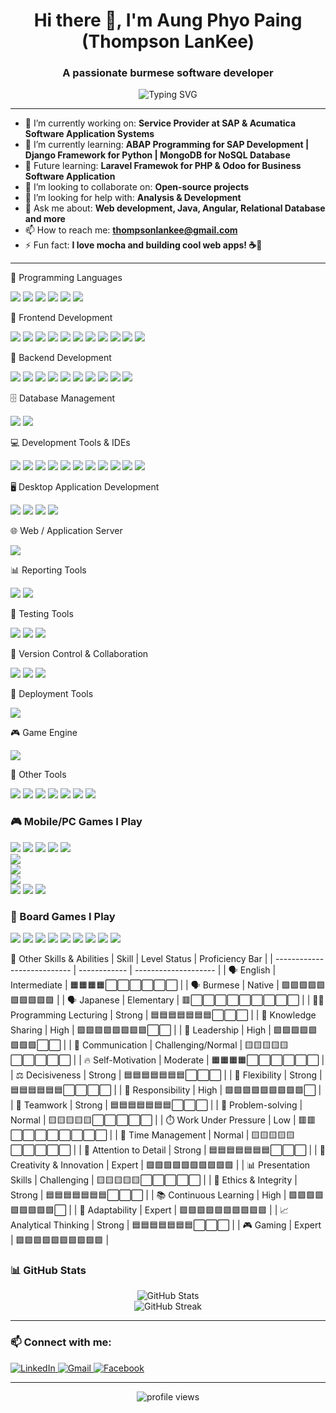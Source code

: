 <!-- Profile README -->

<h1 align="center">Hi there 👋, I'm Aung Phyo Paing (Thompson LanKee) </h1>
<h3 align="center">A passionate burmese software developer</h3>

<p align="center">
  <img src="https://readme-typing-svg.demolab.com?font=Fira+Code&size=24&pause=1000&color=36BCF7&center=true&vCenter=true&width=435&lines=Welcome+to+my+GitHub+Profile!" alt="Typing SVG" />
</p>

---

- 🔭 I’m currently working on: **Service Provider at SAP & Acumatica Software Application Systems**
- 🌱 I’m currently learning: **ABAP Programming for SAP Development | Django Framework for Python | MongoDB for NoSQL Database**
- 🔮 Future learning: **Laravel Framewok for PHP & Odoo for Business Software Application**
- 👯 I’m looking to collaborate on: **Open-source projects**
- 🤝 I’m looking for help with: **Analysis & Development**
- 💬 Ask me about: **Web development, Java, Angular, Relational Database and more**
- 📫 How to reach me: **thompsonlankee@gmail.com**
- ⚡ Fun fact: **I love mocha and building cool web apps! ☕🍫**

---

🧠 Programming Languages
<p> 
  <img src="https://img.shields.io/badge/Java-ED8B00?style=for-the-badge&logo=openjdk&logoColor=white" />
  <img src="https://img.shields.io/badge/Python-3776AB?style=for-the-badge&logo=python&logoColor=white" /> 
  <img src="https://img.shields.io/badge/C%23-239120?style=for-the-badge&logo=c-sharp&logoColor=white" /> 
  <img src="https://img.shields.io/badge/PHP-777BB4?style=for-the-badge&logo=php&logoColor=white" /> 
  <img src="https://img.shields.io/badge/JavaScript-F7DF1E?style=for-the-badge&logo=javascript&logoColor=black" />
  <img src="https://img.shields.io/badge/Lua-000080?style=for-the-badge&logo=lua&logoColor=white" />
</p>

🎨 Frontend Development
<p> 
  <img src="https://img.shields.io/badge/HTML5-E34F26?style=for-the-badge&logo=html5&logoColor=white" /> 
  <img src="https://img.shields.io/badge/CSS3-1572B6?style=for-the-badge&logo=css3&logoColor=white" /> 
  <img src="https://img.shields.io/badge/JavaScript-F7DF1E?style=for-the-badge&logo=javascript&logoColor=black" /> 
  <img src="https://img.shields.io/badge/jQuery-0769AD?style=for-the-badge&logo=jquery&logoColor=white" /> 
  <img src="https://img.shields.io/badge/Fetch%20API-JS%20Native-242629?style=for-the-badge&logo=javascript&logoColor=black" />
  <img src="https://img.shields.io/badge/AJAX-FF6C37?style=for-the-badge&logo=javascript&logoColor=white" />
  <img src="https://img.shields.io/badge/Bootstrap-7952B3?style=for-the-badge&logo=bootstrap&logoColor=white" /> 
  <img src="https://img.shields.io/badge/MD%20Bootstrap-31B2C4?style=for-the-badge&logo=bootstrap&logoColor=white" />
  <img src="https://img.shields.io/badge/TypeScript-3178C6?style=for-the-badge&logo=typescript&logoColor=white" /> 
  <img src="https://img.shields.io/badge/Angular-DD0031?style=for-the-badge&logo=angular&logoColor=white" /> 
  <img src="https://img.shields.io/badge/JSON-000000?style=for-the-badge&logo=json&logoColor=white" />

</p>

🔧 Backend Development
<p> 
  
  <img src="https://img.shields.io/badge/Flask-000000?style=for-the-badge&logo=flask&logoColor=white" />
  <img src="https://img.shields.io/badge/Spring%20Framework-6DB33F?style=for-the-badge&logo=spring&logoColor=white" />
  <img src="https://img.shields.io/badge/Spring%20MVC-6DB33F?style=for-the-badge&logo=spring&logoColor=white" />
  <img src="https://img.shields.io/badge/Spring%20Boot-6DB33F?style=for-the-badge&logo=springboot&logoColor=white" /> 
  <img src="https://img.shields.io/badge/JSP-007396?style=for-the-badge&logo=java&logoColor=white" /> 
  <img src="https://img.shields.io/badge/Servlets-EE4C2C?style=for-the-badge&logo=java&logoColor=white" /> 
  <img src="https://img.shields.io/badge/REST%20API-005571?style=for-the-badge&logo=rest&logoColor=white" />
  <img src="https://img.shields.io/badge/JPA-007396?style=for-the-badge&logo=java&logoColor=white" />
<img src="https://img.shields.io/badge/WebSocket-000000?style=for-the-badge&logo=websocket&logoColor=white" />
<img src="https://img.shields.io/badge/JSON-000000?style=for-the-badge&logo=json&logoColor=white" />



</p>



🗄️ Database Management
<p> 
  <img src="https://img.shields.io/badge/MySQL-4479A1?style=for-the-badge&logo=mysql&logoColor=white" /> 
  <img src="https://img.shields.io/badge/Microsoft%20SQL%20Server-CC2927?style=for-the-badge&logo=microsoftsqlserver&logoColor=white" /> 
</p>

💻 Development Tools & IDEs
<p> 
  <img src="https://img.shields.io/badge/IntelliJ%20IDEA-000000?style=for-the-badge&logo=intellijidea&logoColor=white" /> 
  <img src="https://img.shields.io/badge/Eclipse-2C2255?style=for-the-badge&logo=eclipse&logoColor=white" /> 
  <img src="https://img.shields.io/badge/NetBeans-1B6AC6?style=for-the-badge&logo=apache-netbeans-ide&logoColor=white" /> 
  <img src="https://img.shields.io/badge/Visual%20Studio-5C2D91?style=for-the-badge&logo=visual-studio&logoColor=white" />
  <img src="https://img.shields.io/badge/VS%20Code-007ACC?style=for-the-badge" />

  <img src="https://img.shields.io/badge/phpMyAdmin-6C78AF?style=for-the-badge&logo=php&logoColor=white" /> 
  <img src="https://img.shields.io/badge/IDLE-3776AB?style=for-the-badge&logo=python&logoColor=white" /> 
  <img src="https://img.shields.io/badge/PyCharm-000000?style=for-the-badge&logo=pycharm&logoColor=white" /> 
  <img src="https://img.shields.io/badge/MySQL%20Workbench-4479A1?style=for-the-badge&logo=mysql&logoColor=white" /> 
  <img src="https://img.shields.io/badge/SQL%20Server%20Management%20Studio-CC2927?style=for-the-badge&logo=microsoftsqlserver&logoColor=white" /> 
  <img src="https://img.shields.io/badge/JCreator-3A3A3A?style=for-the-badge&logo=java&logoColor=white" />

</p>

🖥️ Desktop Application Development
<p>
  <img src="https://img.shields.io/badge/Windows%20Forms-C%23-239120?style=for-the-badge&logo=c-sharp&logoColor=white" />
  <img src="https://img.shields.io/badge/Tkinter-Python-3776AB?style=for-the-badge&logo=python&logoColor=white" />
  <img src="https://img.shields.io/badge/Java%20Swing-Java-007396?style=for-the-badge&logo=java&logoColor=white" />
  <img src="https://img.shields.io/badge/Java%20AWT-Java-007396?style=for-the-badge&logo=java&logoColor=white" />
</p>

🌐 Web / Application Server
<p>
  
  <img src="https://img.shields.io/badge/Apache%20Tomcat-F8DC75?style=for-the-badge&logo=apachetomcat&logoColor=black" />
</p>

📊 Reporting Tools
<p>
  <img src="https://img.shields.io/badge/Jaspersoft%20Studio-0870BE?style=for-the-badge&logo=apache&logoColor=white" />
  <img src="https://img.shields.io/badge/Crystal%20Reports-9B4F96?style=for-the-badge&logo=crystal&logoColor=white" />

</p>

🧪 Testing Tools
<p>
<img src="https://img.shields.io/badge/Postman-FF6C37?style=for-the-badge&logo=postman&logoColor=white" />
  <img src="https://img.shields.io/badge/JUnit-25A162?style=for-the-badge&logo=java&logoColor=white" />
<img src="https://img.shields.io/badge/Mockito-8C8C8C?style=for-the-badge&logo=mockito&logoColor=white" />
</p>

🔄 Version Control & Collaboration
<p> 
  <img src="https://img.shields.io/badge/Git-181717?style=for-the-badge&logo=git&logoColor=white" />
<img src="https://img.shields.io/badge/GitHub-181717?style=for-the-badge&logo=github&logoColor=white" />
<img src="https://img.shields.io/badge/GitHub%20Desktop-6e4b8b?style=for-the-badge&logo=github&logoColor=white" />


</p>



🚀 Deployment Tools

<p> <img src="https://img.shields.io/badge/Docker-2496ED?style=for-the-badge&logo=docker&logoColor=white" /> </p>

🎮 Game Engine

<p> <img src="https://img.shields.io/badge/Roblox%20Studio-BB0000?style=for-the-badge&logo=roblox&logoColor=white" /> </p>

🧰 Other Tools
<p> 
  <img src="https://img.shields.io/badge/Adobe%20Dreamweaver-FF61F6?style=for-the-badge&logo=adobe&logoColor=white" /> 
  <img src="https://img.shields.io/badge/Adobe%20Photoshop-31A8FF?style=for-the-badge&logo=adobephotoshop&logoColor=white" /> 
  <img src="https://img.shields.io/badge/Microsoft%20Word-2B579A?style=for-the-badge&logo=microsoftword&logoColor=white" /> 
  <img src="https://img.shields.io/badge/Microsoft%20Excel-217346?style=for-the-badge&logo=microsoftexcel&logoColor=white" /> 
  <img src="https://img.shields.io/badge/Microsoft%20PowerPoint-B7472A?style=for-the-badge&logo=microsoftpowerpoint&logoColor=white" /> 
  <img src="https://img.shields.io/badge/Notepad-008000?style=for-the-badge&logo=windows&logoColor=white" /> 
  <img src="https://img.shields.io/badge/Sublime%20Text-FF9800?style=for-the-badge&logo=sublimetext&logoColor=white" /> 
</p>

### 🎮 Mobile/PC Games I Play
<p>
<img src="https://img.shields.io/badge/Roblox-D91500?style=for-the-badge&logo=roblox&logoColor=white" />
<img src="https://img.shields.io/badge/🛡️Clash%20of%20Clans-FE3C3C?style=for-the-badge" />
<img src="https://img.shields.io/badge/Mobile%20Legends%20Bang%20Bang-3E8DE3?style=for-the-badge" />
<img src="https://img.shields.io/badge/Dota%202-A6262C?style=for-the-badge&logo=dota&logoColor=white" /> 
<img src="https://img.shields.io/badge/Minecraft-62B47A?style=for-the-badge&logo=minecraft&logoColor=white" /> <br>
<img src="https://img.shields.io/badge/Heroes%20V%20of%20Might%20&%20Magic-6A5ACD?style=for-the-badge" /> <br>
<img src="https://img.shields.io/badge/Heroes%20V%20of%20Might%20&%20Magic:%20Hammer%20of%20Fate-6A5ACD?style=for-the-badge" /> <br>
<img src="https://img.shields.io/badge/Heroes%20V%20of%20Might%20&%20Magic:%20Tribe%20of%20the%20East-6A5ACD?style=for-the-badge" /> <br>
<img src="https://img.shields.io/badge/Dragon%20Age-Origin-9B111E?style=for-the-badge" />
<img src="https://img.shields.io/badge/Plants%20vs%20Zombies%202-78BC61?style=for-the-badge" />
<img src="https://img.shields.io/badge/Township-FFCC00?style=for-the-badge" />
</p>

### 🧩 Board Games I Play
<p>
  <img src="https://img.shields.io/badge/UNO-EB1C24?style=for-the-badge" />
  <img src="https://img.shields.io/badge/DOS-0096D6?style=for-the-badge" />
  <img src="https://img.shields.io/badge/Chess-000000?style=for-the-badge" />
  <img src="https://img.shields.io/badge/Monopoly-D71A28?style=for-the-badge" />
  <img src="https://img.shields.io/badge/Scrabble-1A8F3F?style=for-the-badge" />
  <img src="https://img.shields.io/badge/Checker-8B0000?style=for-the-badge" />
  <img src="https://img.shields.io/badge/Snakes%20and%20Ladders-FF8C00?style=for-the-badge" />
  <img src="https://img.shields.io/badge/Connect%20Four-0046AD?style=for-the-badge" />
  <img src="https://img.shields.io/badge/Lego-FC0C0C?style=for-the-badge" />
</p>




🧠 Other Skills & Abilities
| Skill                       | Level Status       | Proficiency Bar     |
| --------------------------- | ------------ | -------------------- |
| 🗣️ English                 | Intermediate          | 🟧🟧🟧🟧⬜⬜⬜⬜⬜⬜ |
| 🗣️ Burmese                 | Native                | 🟩🟩🟩🟩🟩🟩🟩🟩🟩🟩 |
| 🗣️ Japanese                | Elementary            | 🟥⬜⬜⬜⬜⬜⬜⬜⬜⬜ |
| 👨‍🏫 Programming Lecturing | Strong                  | 🟦🟦🟦🟦🟦🟦🟦⬜⬜⬜ |
| 📘 Knowledge Sharing        | High                 | 🟩🟩🟩🟩🟩🟩🟩🟩⬜⬜ |
| 🧭 Leadership               | High                 | 🟩🟩🟩🟩🟩🟩🟩🟩⬜⬜ |
| 💬 Communication            | Challenging/Normal   | 🟨🟨🟨🟨🟨⬜⬜⬜⬜⬜ |
| 🔥 Self-Motivation          | Moderate             | 🟧🟧🟧🟧⬜⬜⬜⬜⬜⬜ |
| ⚖️ Decisiveness             | Strong               | 🟦🟦🟦🟦🟦🟦🟦⬜⬜⬜ |
| 🌿 Flexibility              | Strong               | 🟦🟦🟦🟦🟦🟦⬜⬜⬜⬜ |
| 🧩 Responsibility           | High                 | 🟩🟩🟩🟩🟩🟩🟩🟩🟩⬜ |
| 🤝 Teamwork                 | Strong               | 🟦🟦🟦🟦🟦🟦🟦⬜⬜⬜ |
| 🧠 Problem-solving          | Normal               | 🟨🟨🟨🟨🟨⬜⬜⬜⬜⬜ |
| ⏱️ Work Under Pressure      | Low                  | 🟥🟥⬜⬜⬜⬜⬜⬜⬜⬜ |
| 📆 Time Management          | Normal               | 🟨🟨🟨🟨🟨⬜⬜⬜⬜⬜ |
| 🎯 Attention to Detail      | Strong               | 🟦🟦🟦🟦🟦🟦🟦⬜⬜⬜ |
| 🧩 Creativity & Innovation  | Expert               | 🟩🟩🟩🟩🟩🟩🟩🟩🟩🟩 |
| 📊 Presentation Skills      | Challenging          | 🟨🟨🟨🟨🟨⬜⬜⬜⬜⬜ |
| 🔐 Ethics & Integrity       | Strong               | 🟦🟦🟦🟦🟦🟦🟦⬜⬜⬜ |
| 📚 Continuous Learning      | High                 | 🟩🟩🟩🟩🟩🟩🟩🟩🟩⬜ |
| 🔄 Adaptability             | Expert               | 🟩🟩🟩🟩🟩🟩🟩🟩🟩🟩 |
| 📈 Analytical Thinking      | Strong               | 🟦🟦🟦🟦🟦🟦🟦⬜⬜⬜ |
| 🎮 Gaming                   | Expert               | 🟩🟩🟩🟩🟩🟩🟩🟩🟩🟩 |

### 📊 GitHub Stats

<p align="center">
  <img src="https://github-readme-stats.vercel.app/api?username=ThompsonLanKee&show_icons=true&theme=tokyonight" alt="GitHub Stats" />
  <br />
  <img src="https://github-readme-streak-stats.herokuapp.com/?user=ThompsonLanKee&theme=tokyonight" alt="GitHub Streak" />
</p>

---

### 📫 Connect with me:

<p align="left"> 
  <a href="https://www.linkedin.com/in/YOUR-LINKEDIN" target="_blank"> <img alt="LinkedIn" src="https://img.shields.io/badge/LinkedIn-0A66C2?logo=linkedin&logoColor=white&style=for-the-badge" /> </a> 
  <a href="mailto:thompsonlankee@gmail.com"> <img alt="Gmail" src="https://img.shields.io/badge/Gmail-D14836?logo=gmail&logoColor=white&style=for-the-badge" /> </a> 
  <a href="https://facebook.com/profile.php?id=61556886996066" target="_blank"> <img alt="Facebook" src="https://img.shields.io/badge/Facebook-1877F2?logo=facebook&logoColor=white&style=for-the-badge" /> </a> 
</p>

---

<!-- Optional visitor counter -->
<p align="center">
  <img src="https://komarev.com/ghpvc/?username=YOUR_USERNAME&label=Profile+Views&color=0e75b6&style=flat" alt="profile views" />
</p>
